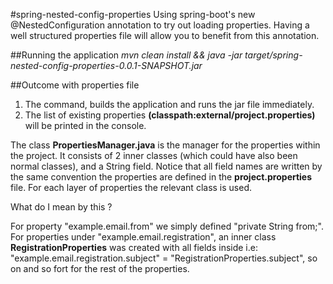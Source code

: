 #spring-nested-config-properties
Using spring-boot's new @NestedConfiguration annotation to try out loading properties. Having a well structured properties file will allow you to benefit from this annotation. 

##Running the application 
*mvn clean install && java -jar target/spring-nested-config-properties-0.0.1-SNAPSHOT.jar*

##Outcome with properties file
 1. The command, builds the application and runs the jar file immediately.
 2. The list of existing properties **(classpath:external/project.properties)** will be printed in the console.

The class **PropertiesManager.java** is the manager for the properties within the project. It consists of 2 inner classes (which could have also been normal classes), and a String field. Notice that all field names are written by the same convention the properties are defined in the **project.properties** file. For each layer of properties the relevant class is used. 

What do I mean by this ? 

For property "example.email.from" we simply defined "private String from;".
For properties under "example.email.registration", an inner class **RegistrationProperties** was created with all fields inside i.e: "example.email.registration.subject" = "RegistrationProperties.subject", so on and so fort for the rest of the properties. 

